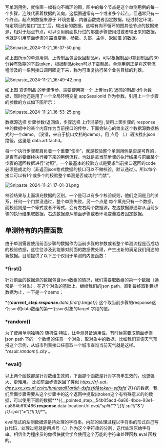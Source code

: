 写单测用例，就像画一幅有向不循环的图，图中的每个节点是这个单测用例的每一个步骤，连线代表着数据的流向，这幅图通常有一个或者多个起点，但通常只有一个终点。起点的数据来源于 环境变量、内置函数或者固定数据，经过特定环境、特定项目的接口“加工”后，输出新的数据。这幅有向不循环的图其他节点的数据来源，相对于起点节点，可以引用前面执行过的那些步骤使用过或者输出来的数据，也就是引用前面步骤的 路径变量、参数、头部、主体、返回值 的数据。

![Snipaste_2024-11-21_16-37-50.png](https://gitee.com/onlinetool/mypostman/raw/master/doc/images/Snipaste_2024-11-21_16-37-50.png)

如上图所示的单测用例，上传制品包会返回制品id，可以根据制品id拿到制品的30分钟有效期的下载token，根据制品token可以下载制品，单测用例正是将这套流程涉及的一系列接口调用固定下来，称为可重复执行某个业务目标的利器。

![Snipaste_2024-11-21_16-49-42.png](https://gitee.com/onlinetool/mypostman/raw/master/doc/images/Snipaste_2024-11-21_16-49-42.png)

如上图 查询制品 的步骤传参，需要使用第一个 上传ios包 返回的制品id作为数据，同时他还是用了一个全局环境变量 appSessionId 作为参数。引用上一个步骤的参数的方式如下图所示：

![Snipaste_2024-11-21_16-53-25.png](https://gitee.com/onlinetool/mypostman/raw/master/doc/images/Snipaste_2024-11-21_16-53-25.png)

数据源选择 步骤参数/返回值，步骤选择 上传鸿蒙包 ,使用上面步骤的 response 中的数据中的某个内容作为当前接口的传参，下面会贴心的给出这个数据源数据格式的一个demo。（没错，来自于接口文档的demo）。用 点号 （.）语法找出json路径，这里是 data.artifactId。


每一个执行步骤都肩负着一个重要“使命”，就是校验整个单测用例是否是可靠的，是否有必要继续执行接下来的用例流程。也就是拿当前步骤的执行结果与前面某个步骤的返回数据进行“对照”，一个最基本的校验方式是要求当前接口返回的code必须是成功的（非返回json格式数据的接口可以不做校验，默认通过）。所以每个接口可以有1个或多个的校验整个单测是否成功的“门禁”。

![Snipaste_2024-11-21_17-01-31.png](https://gitee.com/onlinetool/mypostman/raw/master/doc/images/Snipaste_2024-11-21_17-01-31.png)

校验结果与上面填充数据的区别，一个是可以有多个校验规则，他们之间是且的关系，任何一个门禁没通过，整个单测失败。另一个点是 每个填充只有一个数据，而校验则是一个等式或者不等式，会有左右两个数据源，左边数据源通常从当前步骤的执行结果取数据，右边数据源从前面步骤或者环境变量或者固定数据。

## 单测特有的内置函数

由于单测需要使用前面步骤的数据作为当前步骤的参数或者整个单测流程是否成功的校验依据，这往往涉及到能够对前面的数据做处理，产生出新的满足我们用途的新数据。目前提供了以下三个仅用于单测的内置函数：

### *first()

针对前面的数据源的数据包含json数组的情况，我们需要取数组的第一个数据（通常是一个对象），在这个对象的基础上，继续我们的json path，直到最终取到目标数据为止，一下是一个demo：

**{{__current_step__.__response__.data.*first().target}}** 这个取当前步骤的response这个json的data数组的第一个json对象的target 字段的值。

### *random()

为了使用单测独特的 随机性 特征，让单测具备通用性，有时候需要取前面步骤 json path 下的一个数组的任意一个对象，取对象中的数据，比如我们查询天气预报这个示例，从城市列表接口任意取一个城市查询当前天气就是这样。**result.*random().city** 。

### *eval()

以上两个函数都是针对数组生效的，下面那个函数是针对字符串生效的，也更强大、更难用。 比如前面步骤返回了类似 *https://rf-uat-dmz.xxx.xxxurl.cn/rx/hmInstall?artid=dsfdsfd&token=sdfsfd* 这样的数据，我们后面步骤需要从这个步骤中的这个返回中提取出token这个有特殊意义的的数据，可以使用下面的数据***{{__pointed_step__54b05acd-6a86-4bce-93e1-ca884b610486.__response__.data.locationUrl.*eval('split("?")[1].split("&")[1].split("=")[1]')}}***。

eval隐式的左侧数据源是待处理的字符串，内部的处理过程以字符串的形式自己写js代码，处理过程就是用点号（.）作为这个字符串的分割，迭代处理原始字符串。相信作为程序员的你很快就会学会使用这个万能的字符串处理函数 eval 函数的。